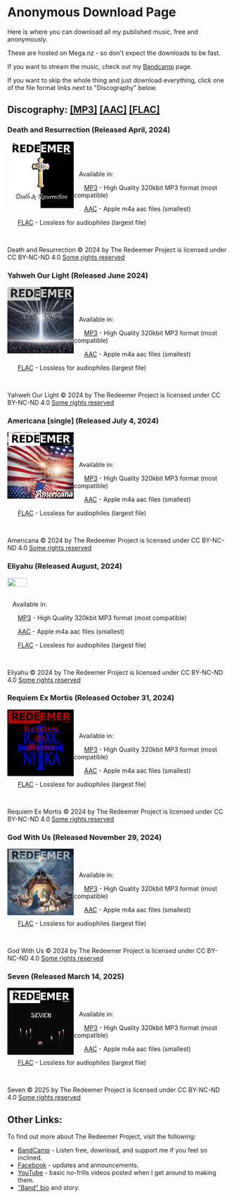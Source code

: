 # Anonymous Download Page

Here is where you can download all my published music, free and anonymously.

These are hosted on Mega.nz - so don't expect the downloads to be fast.

If you want to stream the music, check out my [Bandcamp](https://theredeemerproject.bandcamp.com) page.

If you want to skip the whole thing and just download everything, click one of the file format links next to "Discography" below.


## Discography: [\[MP3\]](https://mega.nz/file/4FYlHZRC#71aPPD32SzTmkS0JxBbULjwYGFo9oWNy0XANsC5c_ag) [\[AAC\]](https://mega.nz/file/dYA3mLgJ#VO9EohPDHaIaUlkG3hZoq6JY3KFdbTSWQx6JgiCE8kY) [\[FLAC\]](https://mega.nz/file/cZ51BARY#ZiL6hdyvAlo7MaGssXSVuCFIyInfAch4omViViNpGxY)

### Death and Resurrection (Released April, 2024)

<img src="images/DR/cover.jpg" width="30%" height="30%" align=left>

<BR><BR><BR>

&nbsp;&nbsp;&nbsp;Available in:

&nbsp;&nbsp;&nbsp;&nbsp;&nbsp;&nbsp;[MP3](https://mega.nz/file/xYRCyZTY#3afJvylAsGdh4MMcQWIGJVsy2lWfRhmkvX8fOSh_cRs) - High Quality 320kbit MP3 format (most compatible)

&nbsp;&nbsp;&nbsp;&nbsp;&nbsp;&nbsp;[AAC](https://mega.nz/file/BFJVVBTC#uJnibT6LS5In65nPrimCrQm44EEXn98fdu8P57K7Dyk) - Apple m4a aac files (smallest)

&nbsp;&nbsp;&nbsp;&nbsp;&nbsp;&nbsp;[FLAC](https://mega.nz/file/xIhnHLzK#HTICqlmw2jdrvVLnP9LP2JVvG6lhQq2LV8kgiqc93SQ) - Lossless for audiophiles (largest file)

<br clear=all>

Death and Resurrection © 2024 by The Redeemer Project is licensed under CC BY-NC-ND 4.0 [Some rights reserved](https://creativecommons.org/licenses/by-nc-nd/4.0/)


### Yahweh Our Light (Released June 2024)

<img src="images/YOL/cover.jpg" width="30%" height="30%" align=left>

<BR><BR><BR>

&nbsp;&nbsp;&nbsp;Available in:

&nbsp;&nbsp;&nbsp;&nbsp;&nbsp;&nbsp;[MP3](https://mega.nz/file/lRJmBQYT#r6I6mftl1d5RTMZznV6kg6UcIsuGnS6sPRwHJds2Z54) - High Quality 320kbit MP3 format (most compatible)

&nbsp;&nbsp;&nbsp;&nbsp;&nbsp;&nbsp;[AAC](https://mega.nz/file/UMp22IRQ#eqItwgwYGzzZGGw6_wFcg8VKt3_ZHbhajRlVoZASjZU) - Apple m4a aac files (smallest)

&nbsp;&nbsp;&nbsp;&nbsp;&nbsp;&nbsp;[FLAC](https://mega.nz/file/EZwziJ7K#J2tAyn-F-HkcxZnWcfA34DFe9X0GHip79YUEtYD2poA) - Lossless for audiophiles (largest file)

<br clear=all>

Yahweh Our Light © 2024 by The Redeemer Project is licensed under CC BY-NC-ND 4.0 [Some rights reserved](https://creativecommons.org/licenses/by-nc-nd/4.0/)

### Americana [single] (Released July 4, 2024)

<img src="images/AM/cover.jpg" width="30%" height="30%" align=left>

<BR><BR><BR>

&nbsp;&nbsp;&nbsp;Available in:

&nbsp;&nbsp;&nbsp;&nbsp;&nbsp;&nbsp;[MP3](https://mega.nz/file/dQYjWLDC#aItK4eYxt_mCCJUrcNRAe5eBFdYmpbueRqTvquL8aSo) - High Quality 320kbit MP3 format (most compatible)

&nbsp;&nbsp;&nbsp;&nbsp;&nbsp;&nbsp;[AAC](https://mega.nz/file/5V5yCYqZ#xUWG6DoFTRVE2LryH4x1eZ6R7n2zVAa_MtJMTL6dttc) - Apple m4a aac files (smallest)

&nbsp;&nbsp;&nbsp;&nbsp;&nbsp;&nbsp;[FLAC](https://mega.nz/file/MdI3jQZR#3XXQKuojs4vhoHUeoFcu5B2qKU4GR3Yq4_6HEycOS_U) - Lossless for audiophiles (largest file)

<br clear=all>

Americana © 2024 by The Redeemer Project is licensed under CC BY-NC-ND 4.0 [Some rights reserved](https://creativecommons.org/licenses/by-nc-nd/4.0/)

### Eliyahu (Released August, 2024)

<img src="images/EL/cover.jpg" width="30%" height="30%" align=left>

<BR><BR><BR>
&nbsp;&nbsp;&nbsp;Available in:

&nbsp;&nbsp;&nbsp;&nbsp;&nbsp;&nbsp;[MP3](https://mega.nz/file/8cxDza6A#3SUDhBH_CJaoSH7O_jmyEH8VVbKAIBIFl2tfhkbPADc) - High Quality 320kbit MP3 format (most compatible)

&nbsp;&nbsp;&nbsp;&nbsp;&nbsp;&nbsp;[AAC](https://mega.nz/file/cIIj1ZiL#fTfdawbiww09E4o1U4IwAgC0V9IvOeunVrib1fJ0iXs) - Apple m4a aac files (smallest)

&nbsp;&nbsp;&nbsp;&nbsp;&nbsp;&nbsp;[FLAC](https://mega.nz/file/oVBQDCpI#_hRROkUJ0pER7U3zeffQTKDYTElZCdyL0WfKJNtOzCs) - Lossless for audiophiles (largest file)

<br clear=all>

Eliyahu © 2024 by The Redeemer Project is licensed under CC BY-NC-ND 4.0 [Some rights reserved](https://creativecommons.org/licenses/by-nc-nd/4.0/)

### Requiem Ex Mortis (Released October 31, 2024)

<img src="images/REM/cover.jpg" width="30%" height="30%" align=left>

<BR><BR><BR>
&nbsp;&nbsp;&nbsp;Available in:

&nbsp;&nbsp;&nbsp;&nbsp;&nbsp;&nbsp;[MP3](https://mega.nz/file/5ApghLSQ#X_KCIr_YLGmKCelaRlShnLF4KQfkqqsPvKqPU2jyqIU) - High Quality 320kbit MP3 format (most compatible)

&nbsp;&nbsp;&nbsp;&nbsp;&nbsp;&nbsp;[AAC](https://mega.nz/file/1UYVSCpZ#29mbr_othUBS5THFN4aB2TqkkWhTFg10Qlzst5BSGXc) - Apple m4a aac files (smallest)

&nbsp;&nbsp;&nbsp;&nbsp;&nbsp;&nbsp;[FLAC](https://mega.nz/file/QZgRgIhK#bViPXlBzqiUbYNN-WsruFISvtCCHwrM_Zpu8sWghDxs) - Lossless for audiophiles (largest file)

<br clear=all>

Requiem Ex Mortis © 2024 by The Redeemer Project is licensed under CC BY-NC-ND 4.0 [Some rights reserved](https://creativecommons.org/licenses/by-nc-nd/4.0/)

### God With Us (Released November 29, 2024)

<img src="images/GWU/cover.jpg" width="30%" height="30%" align=left>

<BR><BR><BR>
&nbsp;&nbsp;&nbsp;Available in:

&nbsp;&nbsp;&nbsp;&nbsp;&nbsp;&nbsp;[MP3](https://mega.nz/file/gFRiwJza#mKumbXyUGDCJvGPTt7n4UnrCxtSS_cLhZTC7ytq5kJ4) - High Quality 320kbit MP3 format (most compatible)

&nbsp;&nbsp;&nbsp;&nbsp;&nbsp;&nbsp;[AAC](https://mega.nz/file/dZxnFDAb#DDyfkOBCW7OLwcz1TrRE4zdcbotOjtPjGBgZ0rlO1Xw) - Apple m4a aac files (smallest)

&nbsp;&nbsp;&nbsp;&nbsp;&nbsp;&nbsp;[FLAC](https://mega.nz/file/sUxXnSSQ#V88h65L-JIVOlmwRmeohuaQ3hvO3RwzsAmP4IAvOXSg) - Lossless for audiophiles (largest file)

<br clear=all>

God With Us © 2024 by The Redeemer Project is licensed under CC BY-NC-ND 4.0 [Some rights reserved](https://creativecommons.org/licenses/by-nc-nd/4.0/)

### Seven (Released March 14, 2025)
 
<img src="images/seven/cover.jpg" width="30%" height="30%" align=left>

<BR><BR><BR>
&nbsp;&nbsp;&nbsp;Available in:

&nbsp;&nbsp;&nbsp;&nbsp;&nbsp;&nbsp;[MP3](https://mega.nz/file/kIRyDTKL#2eNU560DAhHhpCRnGqyzwttLi_WQaojFWWz4dyY2PdY) - High Quality 320kbit MP3 format (most compatible)

&nbsp;&nbsp;&nbsp;&nbsp;&nbsp;&nbsp;[AAC](https://mega.nz/file/dBgCSKDS#Z8xPr-zIEpS0b4jW5_qBNoUd6cZFpXPfpUaG-pYZslI) - Apple m4a aac files (smallest)

&nbsp;&nbsp;&nbsp;&nbsp;&nbsp;&nbsp;[FLAC](https://mega.nz/file/lYgnBIrK#cFaYpznJjuMkJL7KboZVlcXgHgpcLg3cAdg0YTs2Zhw) - Lossless for audiophiles (largest file)

<br clear=all>

Seven © 2025 by The Redeemer Project is licensed under CC BY-NC-ND 4.0 [Some rights reserved](https://creativecommons.org/licenses/by-nc-nd/4.0/)


## Other Links:

To find out more about The Redeemer Project, visit the following:

* [BandCamp](https://theredeemerproject.bandcamp.com) - Listen free, download, and support me if you feel so inclined.
* [Facebook](https://www.facebook.com/profile.php?id=61558951555423) - updates and announcements.
* [YouTube](https://youtube.com/@TheRedeemerProjectMetal/videos) - basic no-frills videos posted when I get around to making them.
* ["Band" bio](https://blog.efpophis.net/p/the-redeemer-project.html) and story.

